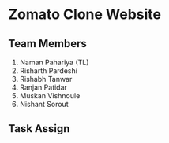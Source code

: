 # Zomato Clone Website

## Team Members 
 
1. Naman Pahariya (TL)<br>
2. Risharth Pardeshi <br>
3. Rishabh Tanwar<br>
4. Ranjan Patidar<br>
5. Muskan Vishnoule<br>
6. Nishant Sorout<br>

## Task Assign